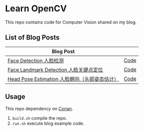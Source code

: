 # Learn OpenCV

This repo contains code for Computer Vision shared on my blog.

## List of Blog Posts

| Blog Post                                                    |                                                              |
| ------------------------------------------------------------ | ------------------------------------------------------------ |
| [Face Detection 人脸检测](https://github.com/Yuu177/learn/blob/main/%E8%AE%A1%E7%AE%97%E6%9C%BA%E8%A7%86%E8%A7%89/%E4%BD%BF%E7%94%A8OpenCV%E8%BF%9B%E8%A1%8C%E4%BA%BA%E8%84%B8%E6%A3%80%E6%B5%8B.md) | [Code](https://github.com/Yuu177/learn-opencv/tree/main/face-detection) |
| [Face Landmark Detection 人脸关键点定位](https://github.com/Yuu177/learn/blob/main/%E8%AE%A1%E7%AE%97%E6%9C%BA%E8%A7%86%E8%A7%89/%E4%BA%BA%E8%84%B8%E5%85%B3%E9%94%AE%E7%82%B9%E6%A3%80%E6%B5%8B.md) | [Code](https://github.com/Yuu177/learn-opencv/tree/main/face-landmark-detection) |
| [Head Pose Estimation 人脸朝向（头部姿态估计）](https://github.com/Yuu177/learn/blob/main/%E8%AE%A1%E7%AE%97%E6%9C%BA%E8%A7%86%E8%A7%89/%E5%A4%B4%E9%83%A8%E5%A7%BF%E6%80%81%E4%BC%B0%E8%AE%A1.md) | [Code](https://github.com/Yuu177/learn-opencv/tree/main/head-pose-estimation) |

## Usage

This repo dependency on [Conan](https://docs.conan.io/2/introduction.html).

1. `build.sh` compile the repo.
2. `run.sh` execute blog example code.